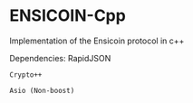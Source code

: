 # ENSICOIN-Cpp
Implementation of the Ensicoin protocol in c++

Dependencies:
	RapidJSON
	
	Crypto++

	Asio (Non-boost)
